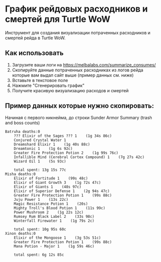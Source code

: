 # График рейдовых расходников и смертей для Turtle WoW

Инструмент для создания визуализации потраченных расходников и смертей рейда в Turtle WoW.

## Как использовать

1. Загрузите ваши логи на https://melbalabs.com/summarize_consumes/
2. Скопируйте данные потраченных расходниках из логов рейда которые вам выдал сайт выше (пример данных см. ниже)
3. Вставьте в текстовое поле
4. Нажмите "Сгенерировать график"
5. Получите красивую визуализацию расходов и смертей

## Пример данных которые нужно скопировать:
Начиная с первого никнейма, до строки Sunder Armor Summary (trash and boss counts)

```
Batruha deaths:0
    ??? Elixir of the Sages ??? 1    (1g 34s 86c)
    Conjured Crystal Water 1
    Dreamshard Elixir 1    (1g 40s 88c)
    Dreamtonic 1    (1g 6s 92c)
    Greater Fire Protection Potion 2    (1g 99s 76c)
    Infallible Mind (Cerebral Cortex Compound) 1    (7g 27s 42c)
    Wizard Oil 1    (5s 93c)

    total spent: 13g 15s 77c
Misha deaths:0
    Elixir of Fortitude 1    (99s 48c)
    Elixir of Giant Growth 3    (1g 72s 47c)
    Elixir of Giants 1    (48s 97c)
    Elixir of Superior Defense 1    (2g 94s 47c)
    Greater Fire Protection Potion 1    (99s 88c)
    Juju Power 1    (13s 22c)
    Magic Resistance Potion 1    (20s)
    Mighty Troll's Blood Potion 1    (11s 99c)
    Power Mushroom 2    (1g 22s 12c)
    Rumsey Rum Black Label 2    (33s 98c)
    Winterfall Firewater 1    (1g 79s 2c)

    total spent: 10g 95s 60c
Xinon deaths:0
    Elixir of the Mongoose 1    (3g 53s 51c)
    Greater Fire Protection Potion 1    (99s 88c)
    Mana Potion - Major 1    (1g 59s 46c)

    total spent: 6g 12s 85c
```
